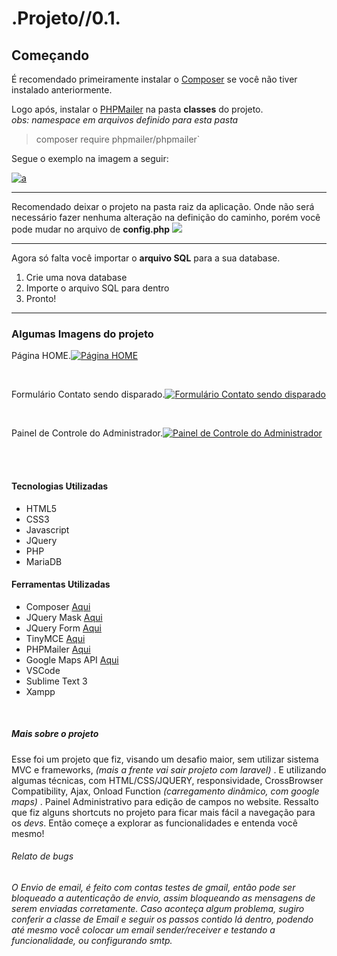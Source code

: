 # .Projeto//0.1.
## Começando
É recomendado primeiramente instalar o [Composer](https://github.com/composer/composer "Composer") se você não tiver instalado anteriormente.

Logo após, instalar o [PHPMailer](https://github.com/PHPMailer/PHPMailer "PHPMailer") na pasta **classes** do projeto. <br>
*obs: namespace em arquivos definido para esta pasta*

> composer require phpmailer/phpmailer`

Segue o exemplo na imagem a seguir:<br>

[![](https://i.imgur.com/QZ80h1N.jpg "a")](https://i.imgur.com/QZ80h1N.jpg "a")


------------
Recomendado deixar o projeto na pasta raiz da aplicação. Onde não será necessário fazer nenhuma alteração na definição do caminho, porém você pode mudar no arquivo de **config.php**
[![](https://i.imgur.com/laShzSH.jpg)](https://i.imgur.com/laShzSH.jpg)

------------

Agora só falta você importar o **arquivo SQL** para a sua database.
1. Crie uma nova database
2. Importe o arquivo SQL para dentro
3. Pronto!

------------

### Algumas Imagens do projeto
Página HOME.[![Página HOME](https://i.imgur.com/m5wKGOk.jpg)](https://i.imgur.com/m5wKGOk.jpg)

<br />

Formulário Contato sendo disparado.[![Formulário Contato sendo disparado](https://i.imgur.com/zDutQex.jpg "Formulário Contato sendo disparado")](http://https://i.imgur.com/zDutQex.jpg "Formulário Contato sendo disparado")

<br />

Painel de Controle do Administrador.[![Painel de Controle do Administrador](https://i.imgur.com/AAcZ1wA.jpg "Painel de Controle do Administrador")](http://https://i.imgur.com/AAcZ1wA.jpg "Painel de Controle do Administrador")

<br /><br />



#### Tecnologias Utilizadas
- HTML5
- CSS3
- Javascript
- JQuery
- PHP
- MariaDB

#### Ferramentas Utilizadas
- Composer [Aqui](https://github.com/composer/composer "Aqui")
- JQuery Mask [Aqui](https://github.com/igorescobar/jQuery-Mask-Plugin "Aqui")
- JQuery Form [Aqui](https://github.com/jquery-form/form "Aqui")
- TinyMCE [Aqui](https://github.com/tinymce/tinymce "Aqui")
- PHPMailer [Aqui](https://github.com/PHPMailer/PHPMailer "Aqui")
- Google Maps API [Aqui](https://cloud.google.com/maps-platform?hl=pt-br "Aqui")
- VSCode 
- Sublime Text 3 
- Xampp

<br />

##### Mais sobre o projeto

Esse foi um projeto que fiz, visando um desafio maior, sem utilizar sistema MVC e frameworks, *(mais a frente vai sair projeto com laravel)* . E utilizando algumas técnicas, com HTML/CSS/JQUERY, responsividade, CrossBrowser Compatibility, Ajax, Onload Function *(carregamento dinâmico, com google maps)* . Painel Administrativo para edição de campos no website. Ressalto que fiz alguns shortcuts no projeto para ficar mais fácil a navegação para os *devs*. Então começe a explorar as funcionalidades e entenda você mesmo!

###### *Relato de bugs*
*O Envio de email, é feito com contas testes de gmail, então pode ser bloqueado a autenticação de envio, assim bloqueando as mensagens de serem enviadas corretamente. Caso aconteça algum problema, sugiro conferir a classe de Email e seguir os passos contido lá dentro, podendo até mesmo você colocar um email sender/receiver e testando a funcionalidade, ou configurando smtp.*
